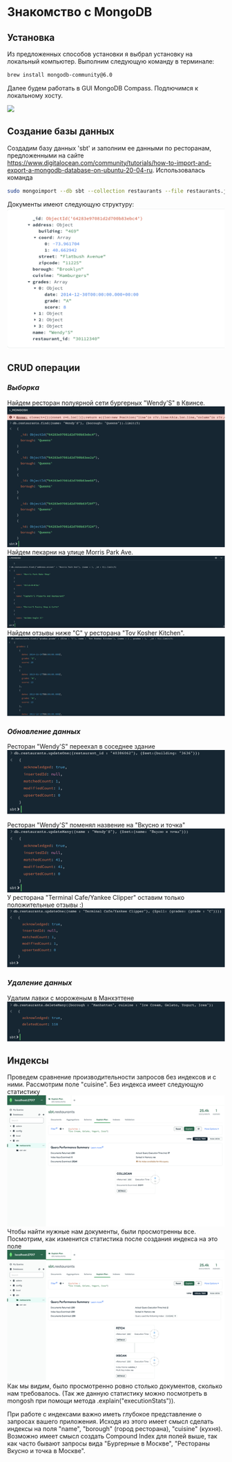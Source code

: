 # **Знакомство с MongoDB**

## **Установка** 
Из предложенных способов установки я выбрал установку на локальный компьютер. Выполним следующую команду в терминале:
```bash
brew install mongodb-community@6.0
```
Далее будем работать в GUI MongoDB Compass. Подлючимся к локальному хосту.

![](/pic1.png)

## **Создание базы данных**
Создадим базу данных 'sbt' и заполним ее данными по ресторанам, предложенными на сайте https://www.digitalocean.com/community/tutorials/how-to-import-and-export-a-mongodb-database-on-ubuntu-20-04-ru. Использовалась команда 
```bash
sudo mongoimport --db sbt --collection restaurants --file restaurants.json
```
Документы имеют следующую структуру:
![](pic4.png)

## **CRUD операции**
### *Выборка* 
Найдем ресторан полуярной сети бургерных "Wendy'S" в Квинсе.
![](pic2.png)
Найдем пекарни на улице Morris Park Ave.
![](pic3.png)
Найдем отзывы ниже "С" у ресторана "Tov Kosher Kitchen".
![](pic5.png)

### *Обновление данных*
Ресторан "Wendy'S" переехал в соседнее здание
![](pic6.png)

Ресторан "Wendy'S" поменял назвение на "Вкусно и точка"
![](pic7.png)
У ресторана "Terminal Cafe/Yankee Clipper" оставим только положительные отзывы :)
![](pic8.png)

### *Удаление данных*
Удалим лавки с мороженым в Манхэттене 
![](pic9.png)

## **Индексы**
Проведем сравнение производительности запросов без индексов и с ними. Рассмотрим поле "cuisine". Без индекса имеет следующую статистику 
![](pic10.png)
Чтобы найти нужные нам документы, были просмотренны все. Посмотрим, как изменится статистика после создания индекса на это поле
![](pic11.png) 
Как мы видим, было просмотренно ровно столько документов, сколько нам требовалось. (Так же данную статистику можно посмотреть в mongosh при помощи метода .explain("executionStats")). 

При работе с индексами важно иметь глубокое представление о запросах вашего приложения. Исходя из этого имеет смысл сделать индексы на поля "name", "borough" (город ресторана), "cuisine" (кухня). Возможно имеет смысл создать Compound Index для полей выше, так как часто бывают запросы вида "Бургерные в Москве", "Рестораны Вкусно и точка в Москве". 
